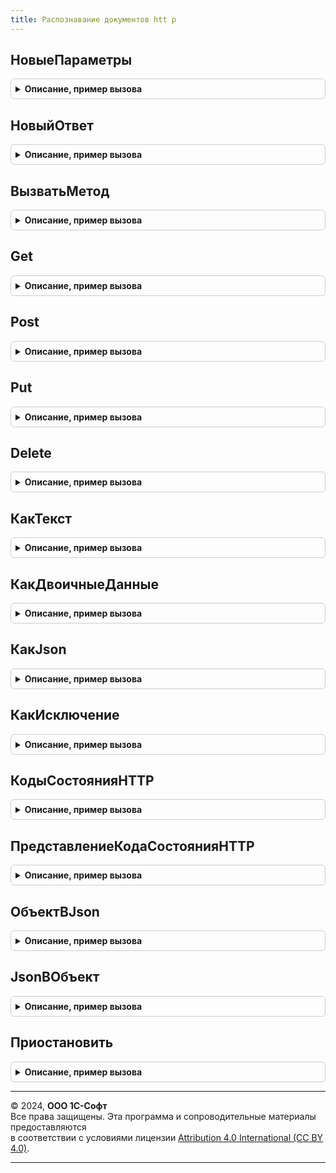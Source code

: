 ```yaml
---
title: Распознавание документов htt p
---
```



## НовыеПараметры
<details style="margin: 1em 0; padding: 0.5em; border: 1px solid #ccc; border-radius: 6px;">

<summary style="font-weight: bold; cursor: pointer;">Описание, пример вызова</summary>

```bsl

// Конструктор дополнительных параметров
//
// Возвращаемое значение:
//  Структура - позволяет задать дополнительные параметры:
//    * Заголовки - Соответствие из Строка
//    * Таймаут - Число - время ожидания осуществляемого соединения и операций, в секундах.
//                Значение по умолчанию - 30 сек.
//    * Данные - Неопределено, Строка, ДвоичныеДанные - произвольные данные, которые необходимо отправить в запросе.
//    * Json - Неопределено, Структура, Соответствие из Произвольный - Данные,
//                которые должны быть сериализованы в json и помещены в тело запроса.
//    * МаксимальноеКоличествоПовторов - Число - количество повторных попыток соединения/отправки запроса.
//        Между попытками выполняется задержка.
//        Если код состояния один из 413, 429, 503 и в ответе есть заголовок Retry-After,
//        то время задержки формируется из значения этого заголовка, иначе задержка берется равной Таймаут.
//        Значение по умолчанию: 0 - повторы не выполняются.
//
Функция НовыеПараметры() Экспорт
```

Пример вызова
```bsl
Результат = РаспознаваниеДокументовHTTP.НовыеПараметры() 
```
</details>

## НовыйОтвет
<details style="margin: 1em 0; padding: 0.5em; border: 1px solid #ccc; border-radius: 6px;">

<summary style="font-weight: bold; cursor: pointer;">Описание, пример вызова</summary>

```bsl

// Пакет ответа результата вызова метода HTTP.
//
// Возвращаемое значение:
//  Структура:
//   * Метод - Строка - имя HTTP-метода запроса
//   * URL - Строка - итоговый URL, по которому был выполнен запрос.
//   * КодСостояния - Число - Код состояния ответа..
//   * Заголовки - Соответствие из Строка - Заголовки ответа.
//   * Тело - ДвоичныеДанные - Тело ответа.
//   * Кодировка - Строка - код кодировки ответа.
//   * ВремяВыполнения - Число - время выполнения запроса в миллисекундах.
//   * Ошибки - Массив Из Строка - Список ошибок возникших в ходе выполнения запроса.
//
Функция НовыйОтвет() Экспорт
```

Пример вызова
```bsl
Результат = РаспознаваниеДокументовHTTP.НовыйОтвет() 
```
</details>

## ВызватьМетод
<details style="margin: 1em 0; padding: 0.5em; border: 1px solid #ccc; border-radius: 6px;">

<summary style="font-weight: bold; cursor: pointer;">Описание, пример вызова</summary>

```bsl

// Отправляет данные на указанный адрес для обработки с использованием указанного HTTP-метода.
//
// Параметры:
//   Метод - Строка - имя HTTP-метода для запроса.
//   URL - Строка - URL ресурса, к которому будет отправлен запрос.
//   ДополнительныеПараметры - См. РаспознаваниеДокументовHTTP.НовыеПараметры
//
// Возвращаемое значение:
//   См. РаспознаваниеДокументовHTTP.НовыйОтвет
//
Функция ВызватьМетод(Метод, URL, ДополнительныеПараметры = Неопределено) Экспорт
```

Пример вызова
```bsl
Результат = РаспознаваниеДокументовHTTP.ВызватьМетод(Метод, URL, ДополнительныеПараметры);
```
</details>

## Get
<details style="margin: 1em 0; padding: 0.5em; border: 1px solid #ccc; border-radius: 6px;">

<summary style="font-weight: bold; cursor: pointer;">Описание, пример вызова</summary>

```bsl

// Отправляет GET запрос
//
// Параметры:
//   URL - Строка - URL ресурса, к которому будет отправлен запрос.
//   ПараметрыЗапроса - Структура, Соответствие - параметры, которые будут отправлены в URL (часть после ?).
//   ДополнительныеПараметры - См. РаспознаваниеДокументовHTTP.НовыеПараметры
//
// Возвращаемое значение:
//   См. РаспознаваниеДокументовHTTP.НовыйОтвет.
//
Функция Get(URL, ПараметрыЗапроса = Неопределено, ДополнительныеПараметры = Неопределено) Экспорт
```

Пример вызова
```bsl
Результат = РаспознаваниеДокументовHTTP.Get(URL, ПараметрыЗапроса, ДополнительныеПараметры);
```
</details>

## Post
<details style="margin: 1em 0; padding: 0.5em; border: 1px solid #ccc; border-radius: 6px;">

<summary style="font-weight: bold; cursor: pointer;">Описание, пример вызова</summary>

```bsl

// Отправляет POST запрос
//
// Параметры:
//   URL - Строка - URL ресурса, к которому будет отправлен запрос.
//   Данные - Структура, Соответствие, Строка, ДвоичныеДанные - см. описание ДополнительныеПараметры.Данные.
//   ДополнительныеПараметры - См. РаспознаваниеДокументовHTTP.НовыеПараметры
//
// Возвращаемое значение:
//   См. РаспознаваниеДокументовHTTP.НовыйОтвет.
//
Функция Post(URL, Данные = Неопределено, ДополнительныеПараметры = Неопределено) Экспорт
```

Пример вызова
```bsl
Результат = РаспознаваниеДокументовHTTP.Post(URL, Данные, ДополнительныеПараметры);
```
</details>

## Put
<details style="margin: 1em 0; padding: 0.5em; border: 1px solid #ccc; border-radius: 6px;">

<summary style="font-weight: bold; cursor: pointer;">Описание, пример вызова</summary>

```bsl

// Отправляет PUT запрос
//
// Параметры:
//   URL - Строка - URL ресурса, к которому будет отправлен запрос.
//   Данные - Структура, Соответствие из Произвольный, Строка, ДвоичныеДанные - см. описание
//                           в ДополнительныеПараметры.Данные.
//   ДополнительныеПараметры - См. РаспознаваниеДокументовHTTP.НовыеПараметры
//
// Возвращаемое значение:
//   См. РаспознаваниеДокументовHTTP.НовыйОтвет
//
Функция Put(URL, Данные = Неопределено, ДополнительныеПараметры = Неопределено) Экспорт
```

Пример вызова
```bsl
Результат = РаспознаваниеДокументовHTTP.Put(URL, Данные, ДополнительныеПараметры);
```
</details>

## Delete
<details style="margin: 1em 0; padding: 0.5em; border: 1px solid #ccc; border-radius: 6px;">

<summary style="font-weight: bold; cursor: pointer;">Описание, пример вызова</summary>

```bsl

// Отправляет DELETE запрос
//
// Параметры:
//   URL - Строка - URL ресурса, к которому будет отправлен запрос.
//   Данные - Структура, Соответствие из Произвольный, Строка, ДвоичныеДанные - см. описание
//                           в ДополнительныеПараметры.Данные.
//   ДополнительныеПараметры - См. РаспознаваниеДокументовHTTP.НовыеПараметры
//
// Возвращаемое значение:
//   См. РаспознаваниеДокументовHTTP.НовыйОтвет
//
Функция Delete(URL, Данные = Неопределено, ДополнительныеПараметры = Неопределено) Экспорт
```

Пример вызова
```bsl
Результат = РаспознаваниеДокументовHTTP.Delete(URL, Данные, ДополнительныеПараметры);
```
</details>

## КакТекст
<details style="margin: 1em 0; padding: 0.5em; border: 1px solid #ccc; border-radius: 6px;">

<summary style="font-weight: bold; cursor: pointer;">Описание, пример вызова</summary>

```bsl

// Возвращает ответ сервера в виде текста.
//
// Параметры:
//   Ответ - См. РаспознаваниеДокументовHTTP.НовыйОтвет
//   Кодировка - Строка, КодировкаТекста - определяет кодировку текста.
//     Если значение не задано, то кодировка извлекается из Ответ.Кодировка.
//
// Возвращаемое значение:
//   Строка - ответ сервера в виде текста.
//
Функция КакТекст(Ответ, Кодировка = Неопределено) Экспорт
```

Пример вызова
```bsl
Результат = РаспознаваниеДокументовHTTP.КакТекст(Ответ, Кодировка);
```
</details>

## КакДвоичныеДанные
<details style="margin: 1em 0; padding: 0.5em; border: 1px solid #ccc; border-radius: 6px;">

<summary style="font-weight: bold; cursor: pointer;">Описание, пример вызова</summary>

```bsl

// Возвращает ответ сервера в виде текста.
//
// Параметры:
//   Ответ - См. РаспознаваниеДокументовHTTP.НовыйОтвет
//
// Возвращаемое значение:
//   ДвоичныеДанные - ответ сервера в виде двоичных данных.
//
Функция КакДвоичныеДанные(Ответ) Экспорт
```

Пример вызова
```bsl
Результат = РаспознаваниеДокументовHTTP.КакДвоичныеДанные(Ответ) 
```
</details>

## КакJson
<details style="margin: 1em 0; padding: 0.5em; border: 1px solid #ccc; border-radius: 6px;">

<summary style="font-weight: bold; cursor: pointer;">Описание, пример вызова</summary>

```bsl

// Возвращает ответ сервера в виде десериализованного значения JSON.
//
// Параметры:
//   Ответ - См. РаспознаваниеДокументовHTTP.НовыйОтвет
//
// Возвращаемое значение:
//   Соответствие из Произвольный- ответ сервера в виде десериализованного значения JSON.
//
Функция КакJson(Ответ) Экспорт
```

Пример вызова
```bsl
Результат = РаспознаваниеДокументовHTTP.КакJson(Ответ) 
```
</details>

## КакИсключение
<details style="margin: 1em 0; padding: 0.5em; border: 1px solid #ccc; border-radius: 6px;">

<summary style="font-weight: bold; cursor: pointer;">Описание, пример вызова</summary>

```bsl

// Возвращает ответ сервера в виде текста предназначенного для использования в ВызватьИсключение.
//
// Параметры:
//   Ответ - См. РаспознаваниеДокументовHTTP.НовыйОтвет
//   ТекстДляПользователя - Строка - Текст пояснения причины для пользователя.
//
// Возвращаемое значение:
//   Строка - ответ сервера в виде текста исключения.
//
Функция КакИсключение(Ответ, Знач ТекстДляПользователя = Неопределено) Экспорт
```

Пример вызова
```bsl
Результат = РаспознаваниеДокументовHTTP.КакИсключение(Ответ, ТекстДляПользователя);
```
</details>

## КодыСостоянияHTTP
<details style="margin: 1em 0; padding: 0.5em; border: 1px solid #ccc; border-radius: 6px;">

<summary style="font-weight: bold; cursor: pointer;">Описание, пример вызова</summary>

```bsl

// Структура именованных кодов состояний HTTP.
//
// Возвращаемое значение:
//   Структура - именованные коды состояний HTTP.
//
Функция КодыСостоянияHTTP() Экспорт
```

Пример вызова
```bsl
Результат = РаспознаваниеДокументовHTTP.КодыСостоянияHTTP() 
```
</details>

## ПредставлениеКодаСостоянияHTTP
<details style="margin: 1em 0; padding: 0.5em; border: 1px solid #ccc; border-radius: 6px;">

<summary style="font-weight: bold; cursor: pointer;">Описание, пример вызова</summary>

```bsl

// Возвращает текстовое представление переданного кода состояния HTTP.
//
// Параметры:
//   КодСостояния - Число - код состояния HTTP, для которого нужно получить текстовое представление.
//
// Возвращаемое значение:
//   Строка - текстовое представление кода состояния HTTP.
//
Функция ПредставлениеКодаСостоянияHTTP(КодСостояния) Экспорт
```

Пример вызова
```bsl
Результат = РаспознаваниеДокументовHTTP.ПредставлениеКодаСостоянияHTTP(КодСостояния) 
```
</details>

## ОбъектВJson
<details style="margin: 1em 0; padding: 0.5em; border: 1px solid #ccc; border-radius: 6px;">

<summary style="font-weight: bold; cursor: pointer;">Описание, пример вызова</summary>

```bsl

// Преобразование Объекта в JSON.
//
// Параметры:
//   Объект - Произвольный - данные, которые необходимо преобразовать в JSON.
//
// Возвращаемое значение:
//   Строка - объект в формате JSON.
//
Функция ОбъектВJson(Объект) Экспорт
```

Пример вызова
```bsl
Результат = РаспознаваниеДокументовHTTP.ОбъектВJson(Объект) 
```
</details>

## JsonВОбъект
<details style="margin: 1em 0; padding: 0.5em; border: 1px solid #ccc; border-radius: 6px;">

<summary style="font-weight: bold; cursor: pointer;">Описание, пример вызова</summary>

```bsl

// Преобразование JSON в Объект.
//
// Параметры:
//   Json - Поток, ДвоичныеДанные, Строка - данные в формате JSON.
//   Кодировка - Строка - кодировка текста JSON. Значение по умолчанию - utf-8.
//
// Возвращаемое значение:
//   Произвольный - значение, десериализованное из JSON.
//
Функция JsonВОбъект(Json, Кодировка = "utf-8") Экспорт
```

Пример вызова
```bsl
Результат = РаспознаваниеДокументовHTTP.JsonВОбъект(Json, Кодировка);
```
</details>

## Приостановить
<details style="margin: 1em 0; padding: 0.5em; border: 1px solid #ccc; border-radius: 6px;">

<summary style="font-weight: bold; cursor: pointer;">Описание, пример вызова</summary>

```bsl

// Приостанавливает работу программы на указанное количество секунд.
// Работает только в фоновых заданиях.
// При вызове не из фоновых заданий ничего не приостанавливает и не бросает исключений.
//
Процедура Приостановить(Секунд) Экспорт
```

Пример вызова
```bsl
РаспознаваниеДокументовHTTP.Приостановить(Секунд) 
```
</details>

---

© 2024, **ООО 1С-Софт**  
Все права защищены. Эта программа и сопроводительные материалы предоставляются  
в соответствии с условиями лицензии [Attribution 4.0 International (CC BY 4.0)](https://creativecommons.org/licenses/by/4.0/legalcode).

---
